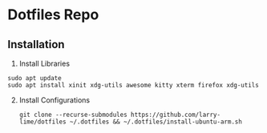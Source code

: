 # Dotfiles Repo

## Installation
1. Install Libraries
```shell
sudo apt update
sudo apt install xinit xdg-utils awesome kitty xterm firefox xdg-utils
```
2. Install Configurations
    ```shell
    git clone --recurse-submodules https://github.com/larry-lime/dotfiles ~/.dotfiles && ~/.dotfiles/install-ubuntu-arm.sh
    ```
<!-- ## Ubuntu Installation -->
<!-- 1. Install Essential Packages -->
<!--     ```shell -->
<!--     sudo apt install xinit awesome kitty xterm firefox dmenu zsh fzf bat -->
<!--     startx -->
<!--     ``` -->
<!-- 2. Change default shell to Z-Shell -->
<!--     ```shell -->
<!--     chsh -s $(which zsh) -->
<!--     ``` -->
<!-- 3. Install Rust -->
<!--     ```shell -->
<!--     curl --proto '=https' --tlsv1.2 -sSf https://sh.rustup.rs | sh -->
<!--     ``` -->
<!--     Follow instructions [here](https://www.rust-lang.org/tools/install)  -->
<!-- 4. Install Node -->
<!--     ```shell -->
<!--     curl -fsSL https://deb.nodesource.com/setup_19.x | sudo -E bash - &&\ -->
<!--     sudo apt-get install -y nodejs -->
<!--     ``` -->
<!--     Follow instructions [here](https://github.com/nodesource/distributions/blob/master/README.md#debinstall)  -->
<!-- 5. Install Terminal Tools -->
<!--     ```shell -->
<!--     cargo install fd-find ripgrep exa -->
<!--     ``` -->
<!-- 6. Build Neovim -->
<!--     ```shell -->
<!--     sudo apt-get install ninja-build gettext libtool libtool-bin autoconf automake cmake g++ pkg-config unzip curl doxygen -->
<!--     git clone https://github.com/neovim/neovim -->
<!--     cd neovim && make CMAKE_BUILD_TYPE=RelWithDebInfo -->
<!--     sudo make install -->
<!--     ``` -->
<!---->
